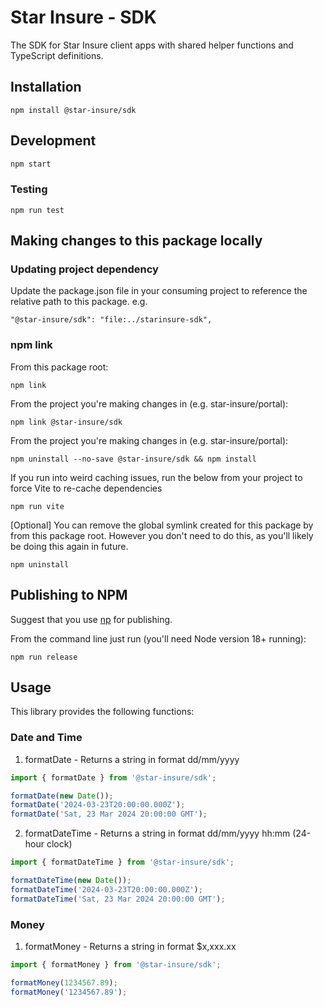 # Star Insure - SDK

The SDK for Star Insure client apps with shared helper functions and TypeScript definitions.

## Installation
```
npm install @star-insure/sdk
```

## Development
```bash
npm start
```
### Testing
```
npm run test
```

## Making changes to this package locally
### Updating project dependency
Update the package.json file in your consuming project to reference the relative path to this package. e.g.
```
"@star-insure/sdk": "file:../starinsure-sdk",
```

### npm link
From this package root:
```
npm link
```

From the project you're making changes in (e.g. star-insure/portal):
```
npm link @star-insure/sdk
```

From the project you're making changes in (e.g. star-insure/portal):
```
npm uninstall --no-save @star-insure/sdk && npm install
```

If you run into weird caching issues, run the below from your project to force Vite to re-cache dependencies
```
npm run vite
```

[Optional] You can remove the global symlink created for this package by from this package root.
However you don't need to do this, as you'll likely be doing this again in future.
```
npm uninstall
```

## Publishing to NPM
Suggest that you use [np](https://github.com/sindresorhus/np) for publishing.

From the command line just run (you'll need Node version 18+ running):
```
npm run release
```

## Usage
This library provides the following functions:

### Date and Time
1. formatDate - Returns a string in format dd/mm/yyyy
```typescript
import { formatDate } from '@star-insure/sdk';

formatDate(new Date());
formatDate('2024-03-23T20:00:00.000Z');
formatDate('Sat, 23 Mar 2024 20:00:00 GMT');
```

2. formatDateTime - Returns a string in format dd/mm/yyyy hh:mm (24-hour clock)
```typescript
import { formatDateTime } from '@star-insure/sdk';

formatDateTime(new Date());
formatDateTime('2024-03-23T20:00:00.000Z');
formatDateTime('Sat, 23 Mar 2024 20:00:00 GMT');
```

### Money
1. formatMoney - Returns a string in format $x,xxx.xx
```typescript
import { formatMoney } from '@star-insure/sdk';

formatMoney(1234567.89);
formatMoney('1234567.89');
```
